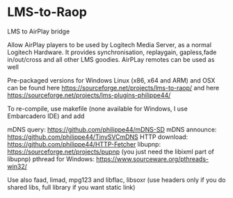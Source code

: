 # LMS-to-Raop
LMS to AirPlay bridge

Allow AirPlay players to be used by Logitech Media Server, as a normal Logitech 
Hardware. It provides synchronisation, replaygain, gapless,fade in/out/cross and 
all other LMS goodies. AirPLay remotes can be used as well

Pre-packaged versions for Windows Linux (x86, x64 and ARM) and OSX can be found 
here https://sourceforge.net/projects/lms-to-raop/ and 
here https://sourceforge.net/projects/lms-plugins-philippe44/

To re-compile, use makefile (none available for Windows, I use Embarcadero IDE) and add

mDNS query: https://github.com/philippe44/mDNS-SD
mDNS announce: https://github.com/philippe44/TinySVCmDNS
HTTP download: https://github.com/philippe44/HTTP-Fetcher
libupnp: https://sourceforge.net/projects/pupnp (you just need the libixml part of libupnp)
pthread for Windows: https://www.sourceware.org/pthreads-win32/
 
Use also faad, limad, mpg123 and libflac, libsoxr (use headers only if you do shared libs, 
full library if you want static link)
